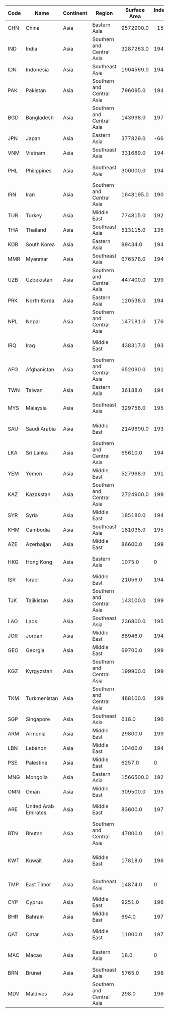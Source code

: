 | Code | Name | Continent | Region | Surface Area | Independence Year | Population | Life Expectancy | GNP | Old GNP | Local Name | Government Form | Head of State | Capital Id | Code 2 |
| --- | --- | --- | --- | --- | --- | --- | --- | --- | --- | --- | --- | --- | --- | --- |
| CHN | China | Asia | Eastern Asia | 9572900.0 | -1523 | 1277558000 | 71.4 | 982268.0 | 917719.0 | Zhongquo | People'sRepublic | Jiang Zemin | 1891 | CN |
| IND | India | Asia | Southern and Central Asia | 3287263.0 | 1947 | 1013662000 | 62.5 | 447114.0 | 430572.0 | Bharat/India | Federal Republic | Kocheril Raman Narayanan | 1109 | IN |
| IDN | Indonesia | Asia | Southeast Asia | 1904569.0 | 1945 | 212107000 | 68.0 | 84982.0 | 215002.0 | Indonesia | Republic | Abdurrahman Wahid | 939 | ID |
| PAK | Pakistan | Asia | Southern and Central Asia | 796095.0 | 1947 | 156483000 | 61.1 | 61289.0 | 58549.0 | Pakistan | Republic | Mohammad Rafiq Tarar | 2831 | PK |
| BGD | Bangladesh | Asia | Southern and Central Asia | 143998.0 | 1971 | 129155000 | 60.2 | 32852.0 | 31966.0 | Bangladesh | Republic | Shahabuddin Ahmad | 150 | BD |
| JPN | Japan | Asia | Eastern Asia | 377829.0 | -660 | 126714000 | 80.7 | 3787042.0 | 4192638.0 | Nihon/Nippon | Constitutional Monarchy | Akihito | 1532 | JP |
| VNM | Vietnam | Asia | Southeast Asia | 331689.0 | 1945 | 79832000 | 69.3 | 21929.0 | 22834.0 | Viêt Nam | Socialistic Republic | Trân Duc Luong | 3770 | VN |
| PHL | Philippines | Asia | Southeast Asia | 300000.0 | 1946 | 75967000 | 67.5 | 65107.0 | 82239.0 | Pilipinas | Republic | Gloria Macapagal-Arroyo | 766 | PH |
| IRN | Iran | Asia | Southern and Central Asia | 1648195.0 | 1906 | 67702000 | 69.7 | 195746.0 | 160151.0 | Iran | Islamic Republic | Ali Mohammad Khatami-Ardakani | 1380 | IR |
| TUR | Turkey | Asia | Middle East | 774815.0 | 1923 | 66591000 | 71.0 | 210721.0 | 189122.0 | Türkiye | Republic | Ahmet Necdet Sezer | 3358 | TR |
| THA | Thailand | Asia | Southeast Asia | 513115.0 | 1350 | 61399000 | 68.6 | 116416.0 | 153907.0 | Prathet Thai | Constitutional Monarchy | Bhumibol Adulyadej | 3320 | TH |
| KOR | South Korea | Asia | Eastern Asia | 99434.0 | 1948 | 46844000 | 74.4 | 320749.0 | 442544.0 | Taehan Min’guk (Namhan) | Republic | Kim Dae-jung | 2331 | KR |
| MMR | Myanmar | Asia | Southeast Asia | 676578.0 | 1948 | 45611000 | 54.9 | 180375.0 | 171028.0 | Myanma Pye | Republic | kenraali Than Shwe | 2710 | MM |
| UZB | Uzbekistan | Asia | Southern and Central Asia | 447400.0 | 1991 | 24318000 | 63.7 | 14194.0 | 21300.0 | Uzbekiston | Republic | Islam Karimov | 3503 | UZ |
| PRK | North Korea | Asia | Eastern Asia | 120538.0 | 1948 | 24039000 | 70.7 | 5332.0 | 0.0 | Choson Minjujuui In´min Konghwaguk (Bukhan) | Socialistic Republic | Kim Jong-il | 2318 | KP |
| NPL | Nepal | Asia | Southern and Central Asia | 147181.0 | 1769 | 23930000 | 57.8 | 4768.0 | 4837.0 | Nepal | Constitutional Monarchy | Gyanendra Bir Bikram | 2729 | NP |
| IRQ | Iraq | Asia | Middle East | 438317.0 | 1932 | 23115000 | 66.5 | 11500.0 | 0.0 | Al-´Iraq | Republic | Saddam Hussein al-Takriti | 1365 | IQ |
| AFG | Afghanistan | Asia | Southern and Central Asia | 652090.0 | 1919 | 22720000 | 45.9 | 5976.0 | 0.0 | Afganistan/Afqanestan | Islamic Emirate | Mohammad Omar | 1 | AF |
| TWN | Taiwan | Asia | Eastern Asia | 36188.0 | 1945 | 22256000 | 76.4 | 256254.0 | 263451.0 | T’ai-wan | Republic | Chen Shui-bian | 3263 | TW |
| MYS | Malaysia | Asia | Southeast Asia | 329758.0 | 1957 | 22244000 | 70.8 | 69213.0 | 97884.0 | Malaysia | Constitutional Monarchy, Federation | Salahuddin Abdul Aziz Shah Alhaj | 2464 | MY |
| SAU | Saudi Arabia | Asia | Middle East | 2149690.0 | 1932 | 21607000 | 67.8 | 137635.0 | 146171.0 | Al-´Arabiya as-Sa´udiya | Monarchy | Fahd ibn Abdul-Aziz al-Sa´ud | 3173 | SA |
| LKA | Sri Lanka | Asia | Southern and Central Asia | 65610.0 | 1948 | 18827000 | 71.8 | 15706.0 | 15091.0 | Sri Lanka/Ilankai | Republic | Chandrika Kumaratunga | 3217 | LK |
| YEM | Yemen | Asia | Middle East | 527968.0 | 1918 | 18112000 | 59.8 | 6041.0 | 5729.0 | Al-Yaman | Republic | Ali Abdallah Salih | 1780 | YE |
| KAZ | Kazakstan | Asia | Southern and Central Asia | 2724900.0 | 1991 | 16223000 | 63.2 | 24375.0 | 23383.0 | Qazaqstan | Republic | Nursultan Nazarbajev | 1864 | KZ |
| SYR | Syria | Asia | Middle East | 185180.0 | 1941 | 16125000 | 68.5 | 65984.0 | 64926.0 | Suriya | Republic | Bashar al-Assad | 3250 | SY |
| KHM | Cambodia | Asia | Southeast Asia | 181035.0 | 1953 | 11168000 | 56.5 | 5121.0 | 5670.0 | Kâmpuchéa | Constitutional Monarchy | Norodom Sihanouk | 1800 | KH |
| AZE | Azerbaijan | Asia | Middle East | 86600.0 | 1991 | 7734000 | 62.9 | 4127.0 | 4100.0 | Azärbaycan | Federal Republic | Heydär Äliyev | 144 | AZ |
| HKG | Hong Kong | Asia | Eastern Asia | 1075.0 | 0 | 6782000 | 79.5 | 166448.0 | 173610.0 | Xianggang/Hong Kong | Special Administrative Region of China | Jiang Zemin | 937 | HK |
| ISR | Israel | Asia | Middle East | 21056.0 | 1948 | 6217000 | 78.6 | 97477.0 | 98577.0 | Yisra’el/Isra’il | Republic | Moshe Katzav | 1450 | IL |
| TJK | Tajikistan | Asia | Southern and Central Asia | 143100.0 | 1991 | 6188000 | 64.1 | 1990.0 | 1056.0 | Toçikiston | Republic | Emomali Rahmonov | 3261 | TJ |
| LAO | Laos | Asia | Southeast Asia | 236800.0 | 1953 | 5433000 | 53.1 | 1292.0 | 1746.0 | Lao | Republic | Khamtay Siphandone | 2432 | LA |
| JOR | Jordan | Asia | Middle East | 88946.0 | 1946 | 5083000 | 77.4 | 7526.0 | 7051.0 | Al-Urdunn | Constitutional Monarchy | Abdullah II | 1786 | JO |
| GEO | Georgia | Asia | Middle East | 69700.0 | 1991 | 4968000 | 64.5 | 6064.0 | 5924.0 | Sakartvelo | Republic | Eduard Ševardnadze | 905 | GE |
| KGZ | Kyrgyzstan | Asia | Southern and Central Asia | 199900.0 | 1991 | 4699000 | 63.4 | 1626.0 | 1767.0 | Kyrgyzstan | Republic | Askar Akajev | 2253 | KG |
| TKM | Turkmenistan | Asia | Southern and Central Asia | 488100.0 | 1991 | 4459000 | 60.9 | 4397.0 | 2000.0 | Türkmenostan | Republic | Saparmurad Nijazov | 3419 | TM |
| SGP | Singapore | Asia | Southeast Asia | 618.0 | 1965 | 3567000 | 80.1 | 86503.0 | 96318.0 | Singapore/Singapura/Xinjiapo/Singapur | Republic | Sellapan Rama Nathan | 3208 | SG |
| ARM | Armenia | Asia | Middle East | 29800.0 | 1991 | 3520000 | 66.4 | 1813.0 | 1627.0 | Hajastan | Republic | Robert Kotšarjan | 126 | AM |
| LBN | Lebanon | Asia | Middle East | 10400.0 | 1941 | 3282000 | 71.3 | 17121.0 | 15129.0 | Lubnan | Republic | Émile Lahoud | 2438 | LB |
| PSE | Palestine | Asia | Middle East | 6257.0 | 0 | 3101000 | 71.4 | 4173.0 | 0.0 | Filastin | Autonomous Area | Yasser (Yasir) Arafat | 4074 | PS |
| MNG | Mongolia | Asia | Eastern Asia | 1566500.0 | 1921 | 2662000 | 67.3 | 1043.0 | 933.0 | Mongol Uls | Republic | Natsagiin Bagabandi | 2696 | MN |
| OMN | Oman | Asia | Middle East | 309500.0 | 1951 | 2542000 | 71.8 | 16904.0 | 16153.0 | ´Uman | Monarchy (Sultanate) | Qabus ibn Sa´id | 2821 | OM |
| ARE | United Arab Emirates | Asia | Middle East | 83600.0 | 1971 | 2441000 | 74.1 | 37966.0 | 36846.0 | Al-Imarat al-´Arabiya al-Muttahida | Emirate Federation | Zayid bin Sultan al-Nahayan | 65 | AE |
| BTN | Bhutan | Asia | Southern and Central Asia | 47000.0 | 1910 | 2124000 | 52.4 | 372.0 | 383.0 | Druk-Yul | Monarchy | Jigme Singye Wangchuk | 192 | BT |
| KWT | Kuwait | Asia | Middle East | 17818.0 | 1961 | 1972000 | 76.1 | 27037.0 | 30373.0 | Al-Kuwayt | Constitutional Monarchy (Emirate) | Jabir al-Ahmad al-Jabir al-Sabah | 2429 | KW |
| TMP | East Timor | Asia | Southeast Asia | 14874.0 | 0 | 885000 | 46.0 | 0.0 | 0.0 | Timor Timur | Administrated by the UN | José Alexandre Gusmão | 1522 | TP |
| CYP | Cyprus | Asia | Middle East | 9251.0 | 1960 | 754700 | 76.7 | 9333.0 | 8246.0 | Kýpros/Kibris | Republic | Glafkos Klerides | 2430 | CY |
| BHR | Bahrain | Asia | Middle East | 694.0 | 1971 | 617000 | 73.0 | 6366.0 | 6097.0 | Al-Bahrayn | Monarchy (Emirate) | Hamad ibn Isa al-Khalifa | 149 | BH |
| QAT | Qatar | Asia | Middle East | 11000.0 | 1971 | 599000 | 72.4 | 9472.0 | 8920.0 | Qatar | Monarchy | Hamad ibn Khalifa al-Thani | 2973 | QA |
| MAC | Macao | Asia | Eastern Asia | 18.0 | 0 | 473000 | 81.6 | 5749.0 | 5940.0 | Macau/Aomen | Special Administrative Region of China | Jiang Zemin | 2454 | MO |
| BRN | Brunei | Asia | Southeast Asia | 5765.0 | 1984 | 328000 | 73.6 | 11705.0 | 12460.0 | Brunei Darussalam | Monarchy (Sultanate) | Haji Hassan al-Bolkiah | 538 | BN |
| MDV | Maldives | Asia | Southern and Central Asia | 298.0 | 1965 | 286000 | 62.2 | 199.0 | 0.0 | Dhivehi Raajje/Maldives | Republic | Maumoon Abdul Gayoom | 2463 | MV |
